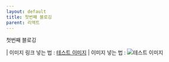 ```yaml
---
layout: default
title: 첫번째 블로깅
parent: 리액트
---
```


첫번째 블로깅

| 이미지 링크 넣는 법 : [테스트 이미지](https://avatars.githubusercontent.com/u/76201248?v=4)
| 이미지 넣는 법 : ![테스트 이미지](https://avatars.githubusercontent.com/u/76201248?v=4)
